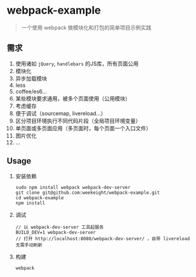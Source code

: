 # webpack-example

> 一个使用 webpack 做模块化和打包的简单项目示例实践

## 需求

1. 使用诸如 `jQuery`, `handlebars` 的JS库，所有页面公用
2. 模块化
3. 异步加载模块
4. less
5. coffee/es6...
6. 某些模块要求通用，被多个页面使用（公用模块）
7. 考虑缓存
8. 便于调试（sourcemap, livereload...）
9. 区分项目环境执行不同代码片段（全局项目环境变量）
10. 单页面或多页面应用（多页面时，每个页面一个入口文件）
11. 图片优化
12. ...

## Usage

1. 安装依赖

	```
	sudo npm install webpack webpack-dev-server
	git clone git@github.com:weekeight/webpack-example.git
	cd webpack-example
	npm install
	```

2. 调试

	```
	// 以 webpack-dev-server 工具起服务
	BUILD_DEV=1 webpack-dev-server
	// 打开 http://localhost:8080/webpack-dev-server/ ，自带 livereload 无需手动刷新
	```
	
3. 构建

	```
	webpack
	```